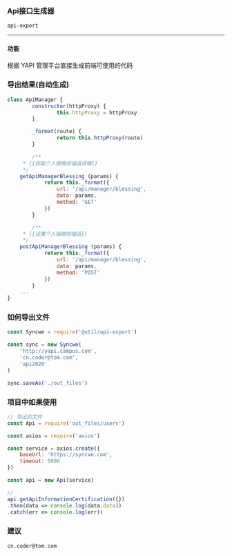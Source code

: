 ### Api接口生成器

```api-export```

---

#### 功能

根据 YAPI 管理平台直接生成前端可使用的代码

### 导出结果(自动生成)

```js
class ApiManager {
        constructor(httpProxy) {
                this.httpProxy = httpProxy
        }

        _format(route) {
                return this.httpProxy(route)
        }

        /**
     * {{获取个人捐赠祝福语详情}}
     */
    getApiManagerBlessing (params) {
            return this._format({
                url: '/api/manager/blessing',
                data: params,
                method: 'GET'
            })
        }

        /**
     * {{设置个人捐赠祝福语}}
     */
    postApiManagerBlessing (params) {
            return this._format({
                url: '/api/manager/blessing',
                data: params,
                method: 'POST'
            })
        }
    ...
}
```

### 如何导出文件

```js
const Syncwe = require('@util/api-export')

const sync = new Syncwe(
    'http://yapi.campus.com',
    'cn.coder@tom.com',
    'api2020'
)

sync.saveAs('./out_files')
```

### 项目中如果使用

```js
// 导出的文件
const Api = require('out_files/users')

const axios = require('axios')

const service = axios.create({
    baseUrl: 'https://syncwe.com',
    timeout: 5000
})

const api = new Api(service)

//
api.getApiInformationCertification({})
.then(data => console.log(data.data))
.catch(err => console.log(err))
```

### 建议

```shell
cn.coder@tom.com
```

